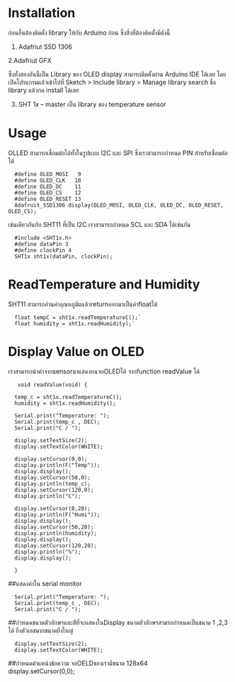 # Installation 
ก่อนอื่นต้องติดตั้ง library ให้กับ Arduino ก่อน ซึ่งสิ่งที่ต้องติดตั้งมีดังนี้

1. Adafriut SSD 1306

2.Adafriut GFX

ซึ่งทั้งสองอันนี้เป็น Library ของ OLED display สามารถติดตั้งผ่าน Arduino IDE ได้เลย โดยเปิดโปรแกรมแล้วเข้าไปที่
Sketch > Include library > Manage library  search ชื่อ library แล้วกด install ได้เลย

3. SHT 1x – master   เป็น library ของ temperature sensor

# Usage

OLLED สามารถเชื่อมต่อได้ทั้งในรูปแบบ I2C และ SPI  ซึ่งเราสามารถกำหนด PIN สำหรับเชื่อมต่อได้

      #define OLED_MOSI   9
      #define OLED_CLK   10
      #define OLED_DC    11
      #define OLED_CS    12
      #define OLED_RESET 13
      Adafruit_SSD1306 display(OLED_MOSI, OLED_CLK, OLED_DC, OLED_RESET, OLED_CS);

เช่นเดียวกันกับ SHT11 ที่เป็น I2C เราสามารถกำหนด SCL และ SDA ได้เช่นกัน

      #include <SHT1x.h>
      #define dataPin 3
      #define clockPin 4
      SHT1x sht1x(dataPin, clockPin);


# ReadTemperature and Humidity

SHT11 สามารถอ่านค่าอุณหภูมิแแล้วreturnออกมาเป็นค่าfloatได้ 

      float tempC = sht1x.readTemperatureC();`
      float humidity = sht1x.readHumidity);`

# Display Value on OLED

เราสามารถนำค่าจากsensorมาแสดงบนจอOLEDได้ จากfunction readValue ได้

       void readValue(void) {

      temp_c = sht1x.readTemperatureC();
      humidity = sht1x.readHumidity();
  
      Serial.print("Temperature: ");
      Serial.print(temp_c , DEC);
      Serial.print("C / ");
  
      display.setTextSize(2);
      display.setTextColor(WHITE);
  
      display.setCursor(0,0);
      display.println(F("Temp"));
      display.display();
      display.setCursor(50,0);
      display.println(temp_c);
      display.setCursor(120,0);
      display.println("C");
  
      display.setCursor(0,20);
      display.println(F("Humi"));
      display.display();
      display.setCursor(50,20);
      display.println(humidity);
      display.display();
      display.setCursor(120,20);
      display.println("%");
      display.display();
  
      }

##แสดงค่าใน serial monitor

      Serial.print("Temperature: ");
      Serial.print(temp_c , DEC);
      Serial.print("C / ");
      
##กำหนดขนาดตัวอักษรและสีที่จะแสดงในDisplay
ขนาดตัวอักษรสามรถกำหนดเป็นขนาด 1 ,2,3 ได้ ยิ่งตัวเลขมากขนาดยิ่งใหญ่

      display.setTextSize(2);
      display.setTextColor(WHITE);
##กำหนดตำแหน่งข้อความ
จอOELDของเรามีขนาด 128x64  
      display.setCursor(0,0);
